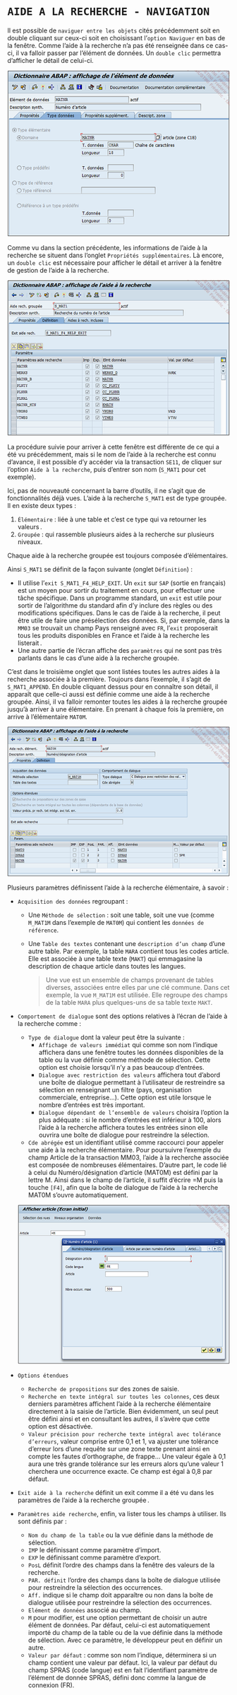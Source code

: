 # **`AIDE A LA RECHERCHE - NAVIGATION`**

Il est possible de `naviguer entre les objets` cités précédemment soit en double cliquant sur ceux-ci soit en choisissant l’`option Naviguer` en bas de la fenêtre. Comme l’aide à la recherche n’a pas été renseignée dans ce cas-ci, il va falloir passer par l’élément de données. Un `double clic` permettra d’afficher le détail de celui-ci.

![](../99%20-%20Ressources/05_SE11%20-%2014%20-%2001.png)

Comme vu dans la section précédente, les informations de l’aide à la recherche se situent dans l’onglet `Propriétés supplémentaires`. Là encore, un `double clic` est nécessaire pour afficher le détail et arriver à la fenêtre de gestion de l’aide à la recherche.

![](../99%20-%20Ressources/05_SE11%20-%2014%20-%2002.png)

La procédure suivie pour arriver à cette fenêtre est différente de ce qui a été vu précédemment, mais si le nom de l’aide à la recherche est connu d’avance, il est possible d’y accéder via la transaction `SE11`, de cliquer sur l’option `Aide à la recherche`, puis d’entrer son nom (`S_MAT1` pour cet exemple).

Ici, pas de nouveauté concernant la barre d’outils, il ne s’agit que de fonctionnalités déjà vues. L’aide à la recherche `S_MAT1` est de type groupée. Il en existe deux types :

1. `Élémentaire` : liée à une table et c’est ce type qui va retourner les valeurs .
2. `Groupée` : qui rassemble plusieurs aides à la recherche sur plusieurs niveaux.

Chaque aide à la recherche groupée est toujours composée d’élémentaires.

Ainsi `S_MAT1` se définit de la façon suivante (onglet `Définition`) :

- Il utilise l’`exit S_MAT1_F4_HELP_EXIT`. Un `exit` sur `SAP` (sortie en français) est un moyen pour sortir du traitement en cours, pour effectuer une tâche spécifique. Dans un programme standard, un `exit` est utile pour sortir de l’algorithme du standard afin d’y inclure des règles ou des modifications spécifiques. Dans le cas de l’aide à la recherche, il peut être utile de faire une présélection des données. Si, par exemple, dans la `MM03` se trouvait un champ Pays renseigné avec `FR`, l’`exit` proposerait tous les produits disponibles en France et l’aide à la recherche les listerait .
- Une autre partie de l’écran affiche des `paramètres` qui ne sont pas très parlants dans le cas d’une aide à la recherche groupée.

C’est dans le troisième onglet que sont listées toutes les autres aides à la recherche associée à la première. Toujours dans l’exemple, il s’agit de `S_MAT1_APPEND`. En double cliquant dessus pour en connaître son détail, il apparaît que celle-ci aussi est définie comme une aide à la recherche groupée. Ainsi, il va falloir remonter toutes les aides à la recherche groupée jusqu’à arriver à une élémentaire. En prenant à chaque fois la première, on arrive à l’élémentaire `MAT0M`.

![](../99%20-%20Ressources/05_SE11%20-%2014%20-%2003.png)

Plusieurs paramètres définissent l’aide à la recherche élémentaire, à savoir :

- `Acquisition des données` regroupant :

  - Une `Méthode de sélection` : soit une table, soit une vue (comme `M_MAT1M` dans l’exemple de `MAT0M`) qui contient les `données de référence`.
  - Une `Table des textes` contenant une `description d’un champ` d’une autre table. Par exemple, la table `MARA` contient tous les codes article. Elle est associée à une table texte (`MAKT`) qui emmagasine la description de chaque article dans toutes les langues.

    > Une vue est un ensemble de champs provenant de tables diverses, associées entre elles par une clé commune. Dans cet exemple, la vue `M_MAT1M` est utilisée. Elle regroupe des champs de la table `MARA` plus quelques-uns de sa table texte `MAKT`.

- `Comportement de dialogue` sont des options relatives à l’écran de l’aide à la recherche comme :

  - `Type de dialogue` dont la valeur peut être la suivante :
    - `Affichage de valeurs immédiat` qui comme son nom l’indique affichera dans une fenêtre toutes les données disponibles de la table ou la vue définie comme méthode de sélection. Cette option est choisie lorsqu’il n’y a pas beaucoup d’entrées.
    - `Dialogue avec restriction des valeurs` affichera tout d’abord une boîte de dialogue permettant à l’utilisateur de restreindre sa sélection en renseignant un filtre (pays, organisation commerciale, entreprise...). Cette option est utile lorsque le nombre d’entrées est très important.
    - `Dialogue dépendant de l’ensemble de valeurs` choisira l’option la plus adéquate : si le nombre d’entrées est inférieur à 100, alors l’aide à la recherche affichera toutes les entrées sinon elle ouvrira une boîte de dialogue pour restreindre la sélection.
  - `Cde abrégée` est un identifiant utilisé comme raccourci pour appeler une aide à la recherche élémentaire. Pour poursuivre l’exemple du champ Article de la transaction MM03, l’aide à la recherche associée est composée de nombreuses élémentaires. D’autre part, le code lié à celui du Numéro/désignation d’article (MAT0M) est défini par la lettre M. Ainsi dans le champ de l’article, il suffit d’écrire =M puis la touche `[F4]`, afin que la boîte de dialogue de l’aide à la recherche MAT0M s’ouvre automatiquement.

  ![](../99%20-%20Ressources/05_SE11%20-%2014%20-%2004.png)

- `Options étendues`
  - `Recherche de propositions` sur des zones de saisie.
  - `Recherche en texte intégral sur toutes les colonnes`, ces deux derniers paramètres affichent l’aide à la recherche élémentaire directement à la saisie de l’article. Bien évidemment, un seul peut être défini ainsi et en consultant les autres, il s’avère que cette option est désactivée.
  - `Valeur précision pour recherche texte intégral avec tolérance d’erreurs`, valeur comprise entre 0,1 et 1, va ajuster une tolérance d’erreur lors d’une requête sur une zone texte prenant ainsi en compte les fautes d’orthographe, de frappe... Une valeur égale à 0,1 aura une très grande tolérance sur les erreurs alors qu’une valeur 1 cherchera une occurrence exacte. Ce champ est égal à 0,8 par défaut.
- `Exit aide à la recherche` définit un exit comme il a été vu dans les paramètres de l’aide à la recherche groupée .
- `Paramètres aide recherche`, enfin, va lister tous les champs à utiliser. Ils sont définis par :
  - `Nom du champ de la table` ou la vue définie dans la méthode de sélection.
  - `IMP` le définissant comme paramètre d’import.
  - `EXP` le définissant comme paramètre d’export.
  - `PosL` définit l’ordre des champs dans la fenêtre des valeurs de la recherche.
  - `PAR. définit` l’ordre des champs dans la boîte de dialogue utilisée pour restreindre la sélection des occurrences.
  - `Aff.` indique si le champ doit apparaître ou non dans la boîte de dialogue utilisée pour restreindre la sélection des occurrences.
  - `Elément de données` associé au champ.
  - `M` pour modifier, est une option permettant de choisir un autre élément de données. Par défaut, celui-ci est automatiquement importé du champ de la table ou de la vue définie dans la méthode de sélection. Avec ce paramètre, le développeur peut en définir un autre.
  - `Valeur par défaut` : comme son nom l’indique, déterminera si un champ contient une valeur par défaut. Ici, la valeur par défaut du champ SPRAS (code langue) est en fait l’identifiant paramètre de l’élément de donnée SPRAS, défini donc comme la langue de connexion (FR).
